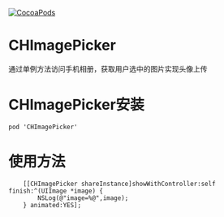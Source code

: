 [![CocoaPods](https://cocoapod-badges.herokuapp.com/v/CHNetworking/badge.svg)](http://www.cocoapods.org/?q=CHImagePicker)

# CHImagePicker
通过单例方法访问手机相册，获取用户选中的图片实现头像上传

# CHImagePicker安装

```
pod 'CHImagePicker'

```
# 使用方法
``` Demo
    [[CHImagePicker shareInstance]showWithController:self finish:^(UIImage *image) {
        NSLog(@"image=%@",image);
    } animated:YES];
    
```
